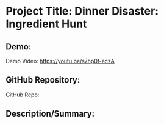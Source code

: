 # Project Title: **Dinner Disaster: Ingredient Hunt**

## Demo:
Demo Video: https://youtu.be/s7hp0f-eczA

## GitHub Repository:
GitHub Repo: 

## Description/Summary:
